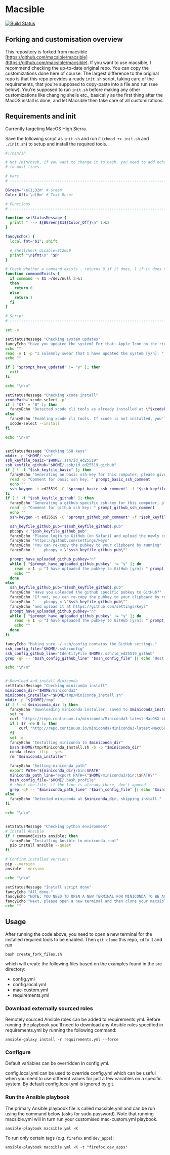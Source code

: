 # Macsible

[![Build Status](https://travis-ci.org/phluid/macsible.svg?branch=master)](https://travis-ci.org/phluid/macsible)

## Forking and customisation overview

This repository is forked from macsible [https://github.com/macsible/macsible](https://github.com/macsible/macsible).
If you want to use macsible, I recommend checking the up-to-date original repo. You can copy the customizations done here of course.
The largest difference to the original repo is that this repo provides a ready `init.sh` script, taking care of the requirements, that you're supposed to copy-paste into a file and run (see below).
You're supposed to run `init.sh` before making any other customizations like changing shells etc., basically as the first thing after the MacOS install is done, and let Macsible then take care of all customizations.

## Requirements and init

Currently targeting MacOS High Sierra.

Save the following script as `init.sh` and run it (`chmod +x init.sh` and `./init.sh`) to setup and install the required tools.

```sh
#!/bin/sh

# Not /bin/bash, if you want to change it to bash, you need to add echo flag -e
# to most lines.

# Vars
# ------------------------------------------------------------------------------

BGreen='\e[1;32m' # Green
Color_Off='\e[0m' # Text Reset

# Functions
# ------------------------------------------------------------------------------

function setStatusMessage {
  printf " --> ${BGreen}$1${Color_Off}\n" 1>&2
}

fancyEcho() {
  local fmt="$1"; shift

  # shellcheck disable=SC2059
  printf "\n$fmt\n" "$@"
}

# Check whether a command exists - returns 0 if it does, 1 if it does not
function commandExists {
  if command -v $1 >/dev/null 2>&1
  then
    return 0
  else
    return 1
  fi
}

# Script
# ------------------------------------------------------------------------------

set -e

setStatusMessage "Checking system updates"
fancyEcho "Have you updated the system? For that: Apple Icon on the right corner > App Store... > Updates"
echo ""
read -n 1 -p "I solemnly swear that I have updated the system [y/n]: " prompt_have_updated
echo ""

if [ "$prompt_have_updated" != "y" ]; then
  exit
fi

echo "\n\n"

setStatusMessage "Checking xcode install"
xcodePath=`xcode-select -p`
if [ "$?" = "0" ]; then
  fancyEcho "Detected xcode cli tools as already installed at \"$xcodePath\", skipping install"
else
  fancyEcho "Enabling xcode cli tools. If xcode is not installed, you'll be prompted for download and install. Click \"Install\" and then \"Done\"."
  xcode-select --install
fi

echo "\n\n"


setStatusMessage "Checking SSH keys"
mkdir -p "$HOME/.ssh"
ssh_keyfile_basic="$HOME/.ssh/id_ed25519"
ssh_keyfile_github="$HOME/.ssh/id_ed25519_github"
if [ ! -f "$ssh_keyfile_basic" ]; then
  fancyEcho "Generating an basic ssh-key for this computer, please give a comment e.g. \"$USER@gmail.com\""
  read -p "Comment for basic ssh key: " prompt_basic_ssh_comment
  echo ""
  ssh-keygen -t ed25519 -C "$prompt_basic_ssh_comment" -f "$ssh_keyfile_basic"
fi
if [ ! -f "$ssh_keyfile_github" ]; then
  fancyEcho "Generating a github specific ssh-key for this computer, please give a comment e.g. \"$USER@gmail.com\""
  read -p "Comment for github ssh key: " prompt_github_ssh_comment
  echo ""
  ssh-keygen -t ed25519 -C "$prompt_github_ssh_comment" -f "$ssh_keyfile_github"

  ssh_keyfile_github_pub="${ssh_keyfile_github}.pub"
  pbcopy < "$ssh_keyfile_github_pub"
  fancyEcho "Please login to GitHub (on Safari) and upload the newly created pubkey. It has been copied to your clipboard."
  fancyEcho "https://github.com/settings/keys"
  fancyEcho "You can re-copy the pubkey to your clipboard by running"
  fancyEcho "    pbcopy < \"$ssh_keyfile_github_pub\""

  prompt_have_uploaded_github_pubkey="n"
  while [ "$prompt_have_uploaded_github_pubkey" != "y" ]; do
    read -n 1 -p "I have uploaded the pubkey to GitHub [y/n]: " prompt_have_uploaded_github_pubkey
    echo ""
  done
else
  ssh_keyfile_github_pub="${ssh_keyfile_github}.pub"
  fancyEcho "Have you uploaded the github specific pubkey to GitHub?"
  fancyEcho "If not, you can re-copy the pubkey to your clipboard by running"
  fancyEcho "    pbcopy < \"$ssh_keyfile_github_pub\""
  fancyEcho "and upload it at https://github.com/settings/keys"
  prompt_have_uploaded_github_pubkey="n"
  while [ "$prompt_have_uploaded_github_pubkey" != "y" ]; do
    read -n 1 -p "I have uploaded the pubkey to GitHub [y/n]: " prompt_have_uploaded_github_pubkey
    echo ""
  done
fi

fancyEcho "Making sure ~/.ssh/config contains the GitHub settings."
ssh_config_file="$HOME/.ssh/config"
ssh_config_github_line="IdentityFile $HOME/.ssh/id_ed25519_github"
grep -qF -- "$ssh_config_github_line" "$ssh_config_file" || echo "Host github github.com\nHostName github.com\nUser git\n$ssh_config_github_line" >> "$ssh_config_file"

echo "\n\n"


# Download and install Miniconda
setStatusMessage "Checking miniconda install"
miniconda_dir="$HOME/miniconda3"
miniconda_installer="$HOME/tmp/Miniconda_Install.sh"
mkdir -p "${HOME}/tmp"
if [ ! -d $miniconda_dir ]; then
  fancyEcho "Downloading miniconda installer, saved to $miniconda_installer"
  set +e
  curl "https://repo.continuum.io/miniconda/Miniconda3-latest-MacOSX-x86_64.sh" -o "$miniconda_installer"
  if [ $? -ne 0 ]; then
      curl "http://repo.continuum.io/miniconda/Miniconda3-latest-MacOSX-x86_64.sh" -o "$miniconda_installer"
  fi
  set -e
  fancyEcho "Installing miniconda to $miniconda_dir"
  bash $HOME/tmp/Miniconda_Install.sh -b -p "$miniconda_dir"
  conda clean -iltp --yes
  rm "$miniconda_installer"

  fancyEcho "Setting miniconda path"
  export PATH="${miniconda_dir}/bin:$PATH"
  miniconda_path_line="export PATH=\"$HOME/miniconda3/bin:\$PATH\""
  bash_config_file="$HOME/.bash_profile"
  # check the file, if the line is already there, don't append
  grep -qF -- "$miniconda_path_line" "$bash_config_file" || echo "$miniconda_path_line" >> "$bash_config_file"
else
  fancyEcho "Detected miniconda at $miniconda_dir, skipping install."
fi

echo "\n\n"


setStatusMessage "Checking python environment"
# Install Ansible
if ! commandExists ansible; then
  fancyEcho "Installing Ansible to miniconda root"
  pip install ansible --quiet
fi

# Confirm installed versions
pip --version
ansible --version

echo "\n\n"

setStatusMessage "Install script done"
fancyEcho "All done."
fancyEcho "NOTE: YOU NEED TO OPEN A NEW TERMINAL FOR MINICONDA TO BE ACTIVE"
fancyEcho "Next, please open a new terminal and then clone your macsible repo and run it."
echo ""
```

## Usage

After running the code above, you need to open a new terminal for the installed required tools to be enabled.
Then `git clone` this repo, `cd` to it and run

```
bash create_fork_files.sh
```

which will create the following files based on the examples found in the src directory:

- config.yml
- config.local.yml
- mac-custom.yml
- requirements.yml

### Download externally sourced roles

Remotely sourced Ansible roles can be added to requirements.yml. Before running the playbook you'll need to download any Ansible roles specified in requirements.yml by running the following command:

```
ansible-galaxy install -r requirements.yml --force
```

### Configure

Default variables can be overridden in config.yml.

config.local.yml can be used to override config.yml which can be useful when you need to use different values for just a few variables on a specific system. By default config.local.yml is ignored by git.

### Run the Ansible playbook

The primary Ansible playbook file is called macsible.yml and can be run using the command below (asks for sudo password). Note that running macsible.yml will in turn run your customised mac-custom.yml playbook.

```
ansible-playbook macsible.yml -K
```

To run only certain tags (e.g. `firefox` and `dev_apps`):

```
ansible-playbook macsible.yml -K -t "firefox,dev_apps"
```
